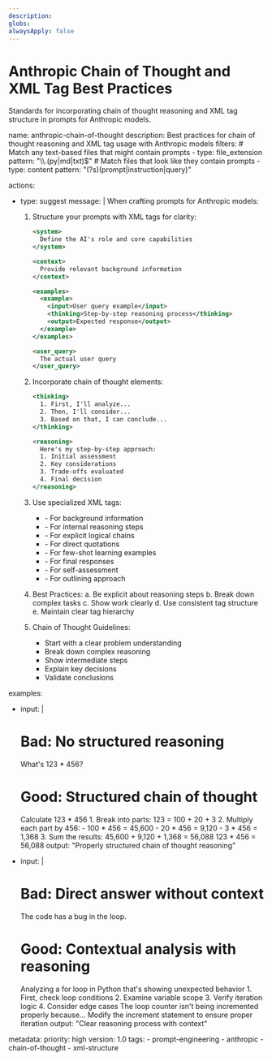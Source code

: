 ```yaml
---
description:
globs:
alwaysApply: false
---
```

# Anthropic Chain of Thought and XML Tag Best Practices

Standards for incorporating chain of thought reasoning and XML tag structure in prompts for Anthropic models.

<rule>
name: anthropic-chain-of-thought
description: Best practices for chain of thought reasoning and XML tag usage with Anthropic models
filters:
  # Match any text-based files that might contain prompts
  - type: file_extension
    pattern: "\\.(py|md|txt)$"
  # Match files that look like they contain prompts
  - type: content
    pattern: "(?s)(prompt|instruction|query)"

actions:
  - type: suggest
    message: |
      When crafting prompts for Anthropic models:

      1. Structure your prompts with XML tags for clarity:
         ```xml
         <system>
           Define the AI's role and core capabilities
         </system>

         <context>
           Provide relevant background information
         </context>

         <examples>
           <example>
             <input>User query example</input>
             <thinking>Step-by-step reasoning process</thinking>
             <output>Expected response</output>
           </example>
         </examples>

         <user_query>
           The actual user query
         </user_query>
         ```

      2. Incorporate chain of thought elements:
         ```xml
         <thinking>
           1. First, I'll analyze...
           2. Then, I'll consider...
           3. Based on that, I can conclude...
         </thinking>

         <reasoning>
           Here's my step-by-step approach:
           1. Initial assessment
           2. Key considerations
           3. Trade-offs evaluated
           4. Final decision
         </reasoning>
         ```

      3. Use specialized XML tags:
         - <context> - For background information
         - <thinking> - For internal reasoning steps
         - <reasoning> - For explicit logical chains
         - <quotes> - For direct quotations
         - <examples> - For few-shot learning examples
         - <output> - For final responses
         - <reflection> - For self-assessment
         - <plan> - For outlining approach

      4. Best Practices:
         a. Be explicit about reasoning steps
         b. Break down complex tasks
         c. Show work clearly
         d. Use consistent tag structure
         e. Maintain clear tag hierarchy

      5. Chain of Thought Guidelines:
         - Start with a clear problem understanding
         - Break down complex reasoning
         - Show intermediate steps
         - Explain key decisions
         - Validate conclusions

examples:
  - input: |
      # Bad: No structured reasoning
      What's 123 * 456?

      # Good: Structured chain of thought
      <task>Calculate 123 * 456</task>
      <thinking>
        1. Break into parts: 123 = 100 + 20 + 3
        2. Multiply each part by 456:
           - 100 * 456 = 45,600
           - 20 * 456 = 9,120
           - 3 * 456 = 1,368
        3. Sum the results:
           45,600 + 9,120 + 1,368 = 56,088
      </thinking>
      <output>123 * 456 = 56,088</output>
    output: "Properly structured chain of thought reasoning"

  - input: |
      # Bad: Direct answer without context
      The code has a bug in the loop.

      # Good: Contextual analysis with reasoning
      <context>
        Analyzing a for loop in Python that's showing unexpected behavior
      </context>
      <thinking>
        1. First, check loop conditions
        2. Examine variable scope
        3. Verify iteration logic
        4. Consider edge cases
      </thinking>
      <reasoning>
        The loop counter isn't being incremented properly because...
      </reasoning>
      <solution>
        Modify the increment statement to ensure proper iteration
      </solution>
    output: "Clear reasoning process with context"

metadata:
  priority: high
  version: 1.0
  tags:
    - prompt-engineering
    - anthropic
    - chain-of-thought
    - xml-structure
</rule>
